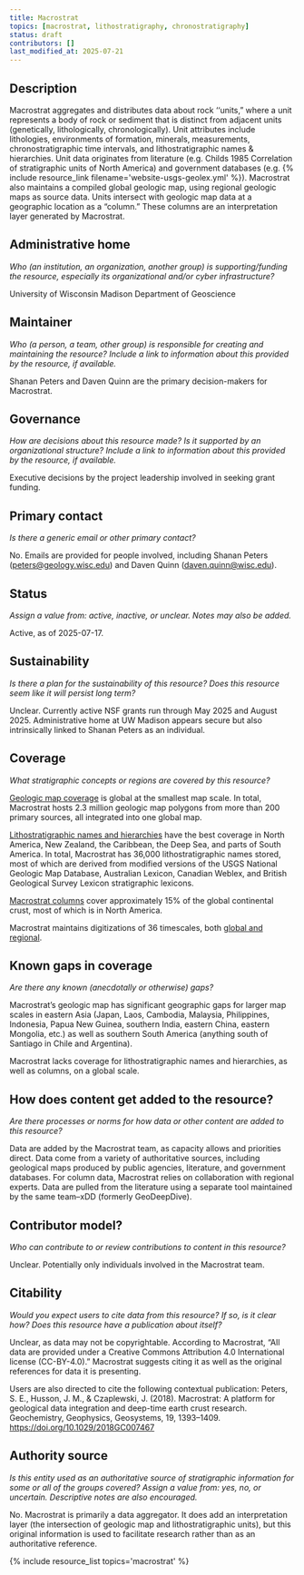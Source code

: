 ```yaml
---
title: Macrostrat
topics: [macrostrat, lithostratigraphy, chronostratigraphy]
status: draft
contributors: []
last_modified_at: 2025-07-21
---
```


## Description
Macrostrat aggregates and distributes data about rock ‘‘units,” where a unit represents a body of rock or sediment that is distinct from adjacent units (genetically, lithologically, chronologically). Unit attributes include lithologies, environments of formation, minerals, measurements, chronostratigraphic time intervals, and lithostratigraphic names & hierarchies. Unit data originates from literature (e.g. Childs 1985 Correlation of stratigraphic units of North America) and government databases (e.g. {% include resource_link filename='website-usgs-geolex.yml' %}). Macrostrat also maintains a compiled global geologic map, using regional geologic maps as source data. Units intersect with geologic map data at a geographic location as a “column.” These columns are an interpretation layer generated by Macrostrat.

## Administrative home
_Who (an institution, an organization, another group) is supporting/funding the resource, especially its organizational and/or cyber infrastructure?_

University of Wisconsin Madison Department of Geoscience

## Maintainer
_Who (a person, a team, other group) is responsible for creating and maintaining the resource? Include a link to information about this provided by the resource, if available._

Shanan Peters and Daven Quinn are the primary decision-makers for Macrostrat.

## Governance
_How are decisions about this resource made? Is it supported by an organizational structure? Include a link to information about this provided by the resource, if available._

Executive decisions by the project leadership involved in seeking grant funding.

## Primary contact
_Is there a generic email or other primary contact?_

No. Emails are provided for people involved, including Shanan Peters (peters@geology.wisc.edu) and Daven Quinn (daven.quinn@wisc.edu).

## Status
_Assign a value from: active, inactive, or unclear. Notes may also be added._

Active, as of 2025-07-17.

## Sustainability
_Is there a plan for the sustainability of this resource? Does this resource seem like it will persist long term?_

Unclear. Currently active NSF grants run through May 2025 and August 2025. Administrative home at UW Madison appears secure but also intrinsically linked to Shanan Peters as an individual.

## Coverage
_What stratigraphic concepts or regions are covered by this resource?_

[Geologic map coverage](https://macrostrat.org/map) is global at the smallest map scale. In total, Macrostrat hosts 2.3 million geologic map polygons from more than 200 primary sources, all integrated into one global map.

[Lithostratigraphic names and hierarchies](https://macrostrat.org/sift) have the best coverage in North America, New Zealand, the Caribbean, the Deep Sea, and parts of South America. In total, Macrostrat has 36,000 lithostratigraphic names stored, most of which are derived from modified versions of the USGS National Geologic Map Database, Australian Lexicon, Canadian Weblex, and British Geological Survey Lexicon stratigraphic lexicons.

[Macrostrat columns](https://macrostrat.org/sift) cover approximately 15% of the global continental crust, most of which is in North America.

Macrostrat maintains digitizations of 36 timescales, both [global and regional](https://macrostrat.org/api/defs/timescales?all).

## Known gaps in coverage
_Are there any known (anecdotally or otherwise) gaps?_

Macrostrat’s geologic map has significant geographic gaps for larger map scales in eastern Asia (Japan, Laos, Cambodia, Malaysia, Philippines, Indonesia, Papua New Guinea, southern India, eastern China, eastern Mongolia, etc.) as well as southern South America (anything south of Santiago in Chile and Argentina).

Macrostrat lacks coverage for lithostratigraphic names and hierarchies, as well as columns, on a global scale.

## How does content get added to the resource?
_Are there processes or norms for how data or other content are added to this resource?_

Data are added by the Macrostrat team, as capacity allows and priorities direct. Data come from a variety of authoritative sources, including geological maps produced by public agencies, literature, and government databases. For column data, Macrostrat relies on collaboration with regional experts. Data are pulled from the literature using a separate tool maintained by the same team–xDD (formerly GeoDeepDive).

## Contributor model?
_Who can contribute to or review contributions to content in this resource?_

Unclear. Potentially only individuals involved in the Macrostrat team.

## Citability
_Would you expect users to cite data from this resource? If so, is it clear how? Does this resource have a publication about itself?_

Unclear, as data may not be copyrightable. According to Macrostrat, “All data are provided under a Creative Commons Attribution 4.0 International license (CC-BY-4.0).” Macrostrat suggests citing it as well as the original references for data it is presenting. 

Users are also directed to cite the following contextual publication: Peters, S. E., Husson, J. M., & Czaplewski, J. (2018). Macrostrat: A platform for geological data integration and deep-time earth crust research. Geochemistry, Geophysics, Geosystems, 19, 1393–1409. https://doi.org/10.1029/2018GC007467 

## Authority source
_Is this entity used as an authoritative source of stratigraphic information for some or all of the groups covered? Assign a value from: yes, no, or uncertain. Descriptive notes are also encouraged._

No. Macrostrat is primarily a data aggregator. It does add an interpretation layer (the intersection of geologic map and lithostratigraphic units), but this original information is used to facilitate research rather than as an authoritative reference. 


{% include resource_list topics='macrostrat' %}
